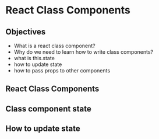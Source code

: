 # React Class Components

## Objectives
- What is a react class component?
- Why do we need to learn how to write class components?
- what is this.state
- how to update state
- how to pass props to other components


## React Class Components



## Class component state

## How to update state